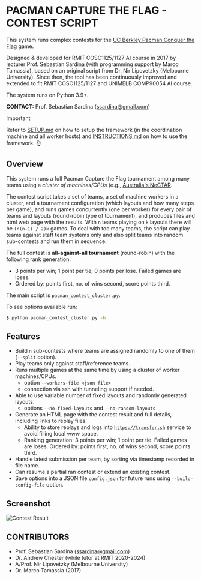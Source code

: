 # PACMAN CAPTURE THE FLAG - CONTEST SCRIPT

This system runs complex contests for the [UC Berkley Pacman Conquer the Flag](http://ai.berkeley.edu/contest.html) game.

Designed & developed for RMIT COSC1125/1127 AI course in 2017 by lecturer Prof. Sebastian Sardina (with programming support by Marco Tamassia), based on an original script from Dr. Nir Lipovetzky (Melbourne University). Since then, the tool has been continuously improved and extended to fit RMIT COSC1125/1127 and UNIMELB COMP90054 AI course.

The system runs on Python 3.9+.

**CONTACT:** Prof. Sebastian Sardina (ssardina@gmail.com)

> [!IMPORTANT]
> Refer to [SETUP.md](SETUP.md) on how to setup the framework (in the coordination machine and all worker hosts) and [INSTRUCTIONS.md](INSTRUCTIONS.md) on how to use the framework. 👌

## Overview

This system runs a full Pacman Capture the Flag tournament among many teams using a _cluster of machines/CPUs_ (e.g., [Australia's NeCTAR](https://nectar.org.au/).

The contest script takes a set of teams, a set of machine workers in a cluster, and a tournament configuration (which layouts and how many steps per game), and runs games concurrently (one per worker) for every pair of teams and layouts (round-robin type of tournament), and produces files and html web page with the results. With `n` teams playing on `k` layouts there will be `(n(n-1) / 2)k` games. To deal with too many teams, the script can play teams against staff team systems only and also split teams into random sub-contests and run them in sequence.

The full contest is **all-against-all tournament** (round-robin) with the following rank generation:

- 3 points per win; 1 point per tie; 0 points per lose. Failed games are loses.
- Ordered by: points first, no. of wins second, score points third.

The main script is `pacman_contest_cluster.py`.

To see options available run:

```bash
$ python pacman_contest_cluster.py -h
```

## Features

- Build `n` sub-contests where teams are assigned randomly to one of them (`--split` option).
- Play teams only against staff/reference teams.
- Runs multiple games at the same time by using a cluster of worker machines/CPUs.
  - option `--workers-file <json file>`
  - connection via ssh with tunneling support if needed.
- Able to use variable number of fixed layouts and randomly generated layouts.
  - options `--no-fixed-layouts` and `--no-random-layouts`
- Generate an HTML page with the contest result and full details, including links to replay files.
  - Ability to store replays and logs into [`https://transfer.sh`](https://transfer.sh) service to avoid filling local www space.
  - Ranking generation: 3 points per win; 1 point per tie. Failed games are loses. Ordered by: points first, no. of wins second, score points third.
- Handle latest submission per team, by sorting via timestamp recorded in file name.
- Can resume a partial ran contest or extend an existing contest.
- Save options into a JSON file `config.json` for future runs using `--build-config-file` option.

## Screenshot

![Contest Result](extras/screenshot01.png)

## CONTRIBUTORS

- Prof. Sebastian Sardina (ssardina@gmail.com)
- Dr. Andrew Chester (while tutor at RMIT 2020-2024)
- A/Prof. Nir Lipovetzky (Melbourne University)
- Dr. Marco Tamassia (2017)
